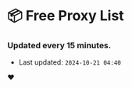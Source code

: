 # :package: Free Proxy List
### Updated every 15 minutes.

- Last updated: `2024-10-21 04:40`

:heart:
